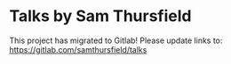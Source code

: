 Talks by Sam Thursfield
=======================

This project has migrated to Gitlab! Please update links to:
<https://gitlab.com/samthursfield/talks>
